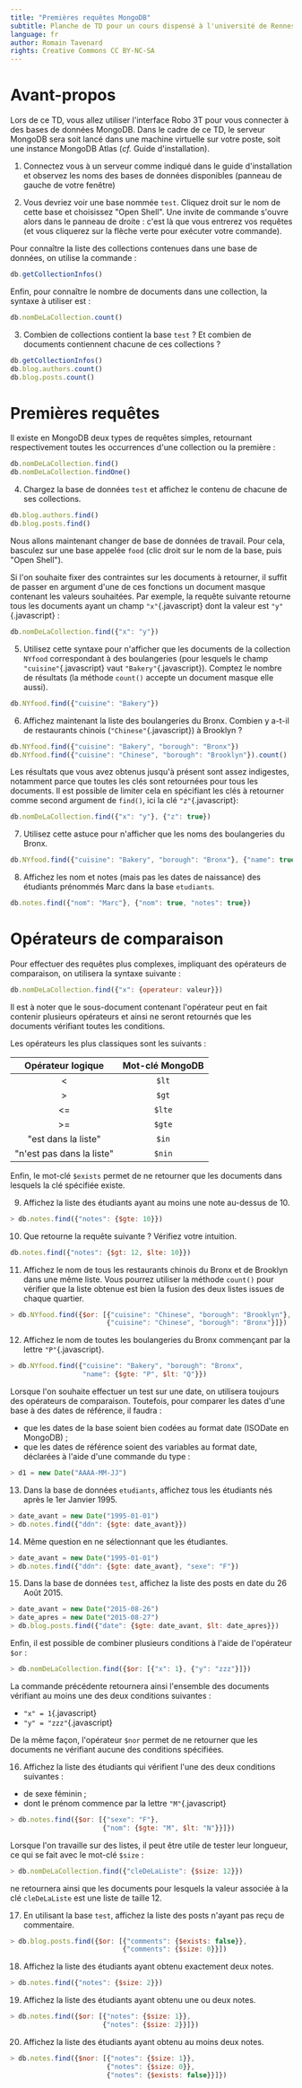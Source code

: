 ```yaml
---
title: "Premières requêtes MongoDB"
subtitle: Planche de TD pour un cours dispensé à l'université de Rennes 2
language: fr
author: Romain Tavenard
rights: Creative Commons CC BY-NC-SA
---
```


# Avant-propos

Lors de ce TD, vous allez utiliser l'interface Robo 3T pour vous connecter à
des bases de données MongoDB.
Dans le cadre de ce TD, le serveur MongoDB sera soit lancé dans une machine
virtuelle sur votre poste, soit une instance MongoDB Atlas
(_cf._ Guide d'installation).

1. Connectez vous à un serveur comme indiqué dans le guide d'installation et
observez les noms des bases de données disponibles
(panneau de gauche de votre fenêtre)

2. Vous devriez voir une base nommée `test`.
Cliquez droit sur le nom de cette base et choisissez "Open Shell".
Une invite de commande s'ouvre alors dans le panneau de droite : c'est là que
vous entrerez vos requêtes (et vous cliquerez sur la flèche verte pour exécuter
votre commande).

Pour connaître la liste des collections contenues dans une base de données, on utilise la commande :

```javascript
db.getCollectionInfos()
```

Enfin, pour connaître le nombre de documents dans une collection, la syntaxe à utiliser est :

```javascript
db.nomDeLaCollection.count()
```

3. Combien de collections contient la base `test` ? Et combien de documents contiennent chacune de ces collections ?

```javascript
db.getCollectionInfos()
db.blog.authors.count()
db.blog.posts.count()
```

# Premières requêtes

Il existe en MongoDB deux types de requêtes simples, retournant respectivement toutes les occurrences d'une collection ou la première :

```javascript
db.nomDeLaCollection.find()
db.nomDeLaCollection.findOne()
```

<!-- De plus, lorsqu'on utilise la méthode `find()`{.javascript}, on peut rendre le résultat plus lisible à l'aide de `pretty()`{.javascript} :

```javascript
> db.nomDeLaCollection.find().pretty()
``` -->

4. Chargez la base de données `test` et affichez le contenu de chacune de ses
collections.

```javascript
db.blog.authors.find()
db.blog.posts.find()
```

Nous allons maintenant changer de base de données de travail. Pour cela,
basculez sur une base appelée `food` (clic droit sur le nom de la base, puis
    "Open Shell").

Si l'on souhaite fixer des contraintes sur les documents à retourner, il suffit de passer en argument d'une de ces fonctions un document masque contenant les valeurs souhaitées. Par exemple, la requête suivante retourne tous les documents ayant un champ `"x"`{.javascript} dont la valeur est `"y"`{.javascript} :

```javascript
db.nomDeLaCollection.find({"x": "y"})
```

5. Utilisez cette syntaxe pour n'afficher que les documents de la collection `NYfood` correspondant à des boulangeries (pour lesquels le champ `"cuisine"`{.javascript} vaut `"Bakery"`{.javascript}). Comptez le nombre de résultats (la méthode `count()` accepte un document masque elle aussi).

```javascript
db.NYfood.find({"cuisine": "Bakery"})
```

6. Affichez maintenant la liste des boulangeries du Bronx. Combien y a-t-il de restaurants chinois (`"Chinese"`{.javascript}) à Brooklyn ?

```javascript
db.NYfood.find({"cuisine": "Bakery", "borough": "Bronx"})
db.NYfood.find({"cuisine": "Chinese", "borough": "Brooklyn"}).count()
```

Les résultats que vous avez obtenus jusqu'à présent sont assez indigestes, notamment parce que toutes les clés sont retournées pour tous les documents. Il est possible de limiter cela en spécifiant les clés à retourner comme second argument de `find()`, ici la clé `"z"`{.javascript}:

```javascript
db.nomDeLaCollection.find({"x": "y"}, {"z": true})
```

7. Utilisez cette astuce pour n'afficher que les noms des boulangeries du Bronx.

```javascript
db.NYfood.find({"cuisine": "Bakery", "borough": "Bronx"}, {"name": true})
```

8. Affichez les nom et notes (mais pas les dates de naissance) des étudiants prénommés Marc dans la base `etudiants`.

```javascript
db.notes.find({"nom": "Marc"}, {"nom": true, "notes": true})
```

# Opérateurs de comparaison

Pour effectuer des requêtes plus complexes, impliquant des opérateurs de comparaison, on utilisera la syntaxe suivante :

```javascript
db.nomDeLaCollection.find({"x": {operateur: valeur}})
```

Il est à noter que le sous-document contenant l'opérateur peut en fait contenir plusieurs opérateurs et ainsi ne seront retournés que les documents vérifiant toutes les conditions.

Les opérateurs les plus classiques sont les suivants :

Opérateur logique | Mot-clé MongoDB
:---:|:---:
<|`$lt`
>|`$gt`
<=|`$lte`
>=|`$gte`
"est dans la liste"|`$in`
"n'est pas dans la liste"|`$nin`

Enfin, le mot-clé `$exists` permet de ne retourner que les documents dans lesquels la clé spécifiée existe.

9. Affichez la liste des étudiants ayant au moins une note au-dessus de 10.

```javascript
> db.notes.find({"notes": {$gte: 10}})
```

10. Que retourne la requête suivante ? Vérifiez votre intuition.

```javascript
db.notes.find({"notes": {$gt: 12, $lte: 10}})
```

11. Affichez le nom de tous les restaurants chinois du Bronx et de Brooklyn dans une même liste. Vous pourrez utiliser la méthode `count()` pour vérifier que la liste obtenue est bien la fusion des deux listes issues de chaque quartier.

```javascript
> db.NYfood.find({$or: [{"cuisine": "Chinese", "borough": "Brooklyn"},
                        {"cuisine": "Chinese", "borough": "Bronx"}]})
```

12. Affichez le nom de toutes les boulangeries du Bronx commençant par la lettre `"P"`{.javascript}.

```javascript
> db.NYfood.find({"cuisine": "Bakery", "borough": "Bronx",
                  "name": {$gte: "P", $lt: "Q"}})
```

Lorsque l'on souhaite effectuer un test sur une date, on utilisera toujours des opérateurs de comparaison. Toutefois, pour comparer les dates d'une base à des dates de référence, il faudra :

* que les dates de la base soient bien codées au format date (ISODate en MongoDB) ;
* que les dates de référence soient des variables au format date, déclarées à l'aide d'une commande du type :

```javascript
> d1 = new Date("AAAA-MM-JJ")
```

13. Dans la base de données `etudiants`, affichez tous les étudiants nés après le 1er Janvier 1995.

```javascript
> date_avant = new Date("1995-01-01")
> db.notes.find({"ddn": {$gte: date_avant}})
```

14. Même question en ne sélectionnant que les étudiantes.

```javascript
> date_avant = new Date("1995-01-01")
> db.notes.find({"ddn": {$gte: date_avant}, "sexe": "F"})
```


15. Dans la base de données `test`, affichez la liste des posts en date du 26 Août 2015.

```javascript
> date_avant = new Date("2015-08-26")
> date_apres = new Date("2015-08-27")
> db.blog.posts.find({"date": {$gte: date_avant, $lt: date_apres}})
```

Enfin, il est possible de combiner plusieurs conditions à l'aide de l'opérateur `$or` :

```javascript
> db.nomDeLaCollection.find({$or: [{"x": 1}, {"y": "zzz"}]})
```

La commande précédente retournera ainsi l'ensemble des documents vérifiant au moins une des deux conditions suivantes :

* `"x" = 1`{.javascript}
* `"y" = "zzz"`{.javascript}

De la même façon, l'opérateur `$nor` permet de ne retourner que les documents ne vérifiant aucune des conditions spécifiées.

16. Affichez la liste des étudiants qui vérifient l'une des deux conditions suivantes :

* de sexe féminin ;
* dont le prénom commence par la lettre `"M"`{.javascript}

```javascript
> db.notes.find({$or: [{"sexe": "F"},
                       {"nom": {$gte: "M", $lt: "N"}}]})
```

Lorsque l'on travaille sur des listes, il peut être utile de tester leur longueur, ce qui se fait avec le mot-clé `$size` :

```javascript
> db.nomDeLaCollection.find({"cleDeLaListe": {$size: 12}})
```

ne retournera ainsi que les documents pour lesquels la valeur associée à la clé `cleDeLaListe` est une liste de taille 12.

17. En utilisant la base `test`, affichez la liste des posts n'ayant pas reçu de commentaire.

```javascript
> db.blog.posts.find({$or: [{"comments": {$exists: false}},
                            {"comments": {$size: 0}}])
```

18. Affichez la liste des étudiants ayant obtenu exactement deux notes.

```javascript
> db.notes.find({"notes": {$size: 2}})
```

19. Affichez la liste des étudiants ayant obtenu une ou deux notes.

```javascript
> db.notes.find({$or: [{"notes": {$size: 1}},
                       {"notes": {$size: 2}}]})
```

20.	Affichez la liste des étudiants ayant obtenu au moins deux notes.

```javascript
> db.notes.find({$nor: [{"notes": {$size: 1}},
                        {"notes": {$size: 0}},
                        {"notes": {$exists: false}}]})
```
